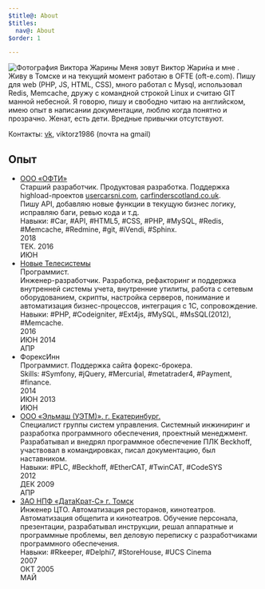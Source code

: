 ```yaml
---
$title@: About
$titles:
  nav@: About
$order: 1

---
```

<img src="/static/images/viktorzharina.jpg" alt="Фотография Виктора Жарины" class="about-photo" />
Меня зовут Виктор Жари́на и мне <script type="text/javascript">var b = new Date('1986-12-28'); var t = Date.now() - b.getTime(); var a = new Date(t); document.write(Math.abs(a.getUTCFullYear() - 1970));
</script>. Живу в Томске и на текущий момент работаю в OFTE (oft-e.com). Пишу для web (PHP, JS, HTML, CSS), много работал с Mysql,  использовал Redis, Memcache, дружу с командной строкой Linux и считаю GIT манной небесной.
Я говорю, пишу и свободно читаю на английском, имею опыт в написании документации, люблю когда понятно и прозрачно. Женат, есть дети.
Вредные привычки отсутствуют.

Контакты: [vk](https://vk.com/id4330588), viktorz1986 (почта на gmail)

## Опыт

<div class="timeline">
    <ul>
        <li>
            <span></span>
            <div class="title"><a href="//oft-e.com">ООО «ОФТИ»</a></div>
            <div class="position">Старший разработчик. Продуктовая разработка. Поддержка highload-проектов <a href="//usedcarsni.com">usercarsni.com</a>, <a href="//carfinderscotland.co.uk">carfinderscotland.co.uk</a>.</div>
            <div class="info">Пишу API, добавляю новые функции в текущую бизнес логику, исправляю баги, ревью кода и т.д. </div>
            <div class="tags">Навыки: #Car, #API, #HTML5, #CSS, #PHP, #MySQL, #Redis, #Memcache, #Redmine, #git, #iVendi, #Sphinx.</div>
            <div class="year">
                <span>2018<br/>ТЕК.</span>
                <span>2016<br/>ИЮН</span>
            </div>
        </li>
        <li>
            <span></span>
            <div class="title"><a href="//nts.su">Новые Телесистемы</a></div>
            <div class="position">Программист.</div>
            <div class="info">Инженер-разработчик. Разработка, рефакторинг и поддержка внутренней системы учета, внутренние утилиты, работа с сетевым оборудованием, скрипты, настройка серверов, понимание и автоматизация бизнес-процессов, интеграция с 1С, сопровождение. </div>
            <div class="tags">Навыки: #PHP, #Codeigniter, #Ext4js, #MySQL, #MsSQL(2012), #Memcache.</div>
            <div class="year">
                <span>2016<br/>ИЮН</span>
                <span>2014<br/>АПР</span>
            </div>
        </li>
        <li>
            <span></span>
            <div class="title">ФорексИнн</div>
            <div class="position">Программист. Поддержка сайта форекс-брокера.</div>
            <div class="info"></div>
            <div class="tags">Skills: #Symfony, #jQuery, #Mercurial, #metatrader4, #Payment, #finance.</div>
            <div class="year">
                <span>2014<br/>ИЮН</span>
                <span>2013<br/>ИЮН</span>
            </div>
        </li>
        <li>
            <span></span>
            <div class="title"><a href="http://uetm.ru">ООО «Эльмаш (УЭТМ)». г. Екатеринбург.</a></div>
            <div class="position">Специалист группы систем управления. Системный инжиниринг и разработка программного обеспечения, проектный менеджмент.</div>
            <div class="info">Разрабатывал и внедрял программное обеспечение ПЛК Beckhoff, участвовал в командировках, писал документацию, был наставником.</div>
            <div class="tags">Навыки: #PLC, #Beckhoff, #EtherCAT, #TwinCAT, #CodeSYS</div>
            <div class="year">
                <span>2012<br/>ДЕК</span>
                <span>2009<br/>АПР</span>
            </div>
        </li>
        <li>
            <span></span>
            <div class="title"><a href="//datakrat.com">ЗАО НПФ «ДатаКрат-С» г. Томск</a></div>
            <div class="position">Инженер ЦТО. Автоматизация ресторанов, кинотеатров.</div>
            <div class="info">Автоматизация общепита и кинотеатров. Обучение персонала, презентации, разрабатывал инструкции, решал аппаратные и программные проблемы, вел деловую переписку с разработчиками программного обеспечения.</div>
            <div class="tags">Навыки: #Rkeeper, #Delphi7, #StoreHouse, #UCS Cinema</div>
            <div class="year">
                <span>2007<br/>ОКТ</span>
                <span>2005<br/>МАЙ</span>
            </div>
        </li>
    </ul>
</div>
